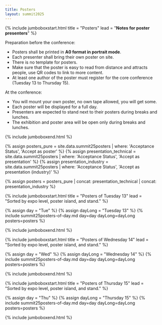 ```yaml
---
title: Posters
layout: summit2025
---
```


{% include jumboboxstart.html 
    title = "Posters"
    lead = "**Notes for poster presenters**"
%}

Preparation before the conference:
 - Posters shall be printed in **A0 format in portrait mode**.
 - Each presenter shall bring their own poster on site.
 - There is no template for posters.
 - Make sure that the poster is easy to read from distance and
   attracts people, use QR codes to link to more content.
 - At least one author of the poster must register for the core
   conference (Tuesday 13 to Thursday 15).

At the conference:
 - You will mount your own poster, no own tape allowed, you will get
   some.
 - Each poster will be displayed for a full day.
 - Presenters are expected to stand next to their posters during
   breaks and lunches.
 - The exhibition and poster area will be open only during breaks and
   lunches.

{% include jumboboxend.html %}

{% assign posters_pure           = site.data.summit25posters | where: 'Acceptance Status', 'Accept as poster' %}
{% assign presentation_technical = site.data.summit25posters | where: 'Acceptance Status', 'Accept as presentation' %}
{% assign presentation_industry  = site.data.summit25posters | where: 'Acceptance Status', 'Accept as presentation (industry)' %}

{% assign posters = posters_pure | concat: presentation_technical | concat: presentation_industry %}

{% include jumboboxstart.html
    title = "Posters of Tuesday 13"
    lead =  "Sorted by expo level, poster island, and stand."
%}

{% assign day = "Tue" %}
{% assign dayLong = "Tuesday 13" %}
{% include summit25posters-of-day.md day=day dayLong=dayLong posters=posters %}

{% include jumboboxend.html %}

{% include jumboboxstart.html
    title = "Posters of Wednesday 14"
    lead =  "Sorted by expo level, poster island, and stand."
%}

{% assign day = "Wed" %}
{% assign dayLong = "Wednesday 14" %}
{% include summit25posters-of-day.md day=day dayLong=dayLong posters=posters %}

{% include jumboboxend.html %}

{% include jumboboxstart.html 
    title = "Posters of Thursday 15"
    lead =  "Sorted by expo level, poster island, and stand."
%}

{% assign day = "Thu" %}
{% assign dayLong = "Thursday 15" %}
{% include summit25posters-of-day.md day=day dayLong=dayLong posters=posters %}

{% include jumboboxend.html %}

